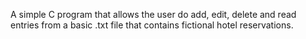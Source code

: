 A simple C program that allows the user do add, edit, delete and read entries from a basic .txt file that contains fictional hotel reservations.
